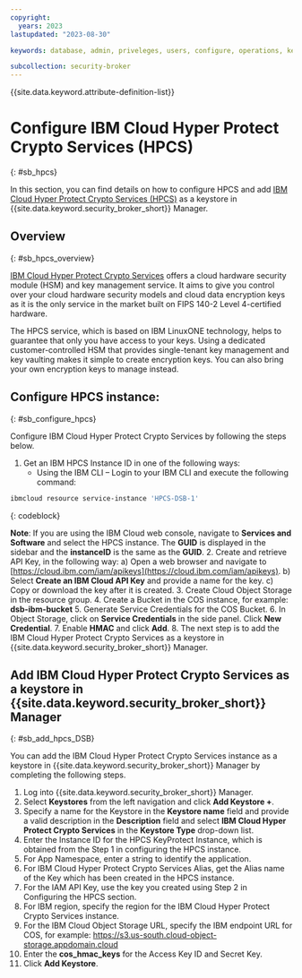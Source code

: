 ```yaml
---
copyright:
  years: 2023
lastupdated: "2023-08-30"

keywords: database, admin, priveleges, users, configure, operations, keyprotect

subcollection: security-broker
---
```


{{site.data.keyword.attribute-definition-list}}

# Configure IBM Cloud Hyper Protect Crypto Services (HPCS)
{: #sb_hpcs}

In this section, you can find details on how to configure HPCS and add [IBM Cloud Hyper Protect Crypto Services (HPCS)](https://www.ibm.com/cloud/hyper-protect-crypto) as a keystore in {{site.data.keyword.security_broker_short}} Manager.

## Overview
{: #sb_hpcs_overview}

[IBM Cloud Hyper Protect Crypto Services](https://www.ibm.com/cloud/hyper-protect-crypto) offers a cloud hardware security module (HSM) and key management service. It aims to give you control over your cloud hardware security models and cloud data encryption keys as it is the only service in the market built on FIPS 140-2 Level 4-certified hardware.

The HPCS service, which is based on IBM LinuxONE technology, helps to guarantee that only you have access to your keys. Using a dedicated customer-controlled HSM that provides single-tenant key management and key vaulting makes it simple to create encryption keys. You can also bring your own encryption keys to manage instead.


## Configure HPCS instance:
{: #sb_configure_hpcs}

Configure IBM Cloud Hyper Protect Crypto Services by following the steps below.

1. Get an IBM HPCS Instance ID in one of the following ways:
    * Using the IBM CLI – Login to your IBM CLI and execute the following command: 

```sh
ibmcloud resource service-instance 'HPCS-DSB-1'
```
{: codeblock}

**Note**: If you are using the IBM Cloud web console, navigate to **Services and Software** and select the HPCS instance. The **GUID** is displayed in the sidebar and the **instanceID** is the same as the **GUID**.
2. Create and retrieve API Key, in the following way: 
    a) Open a  web browser and navigate to [https://cloud.ibm.com/iam/apikeys](https://cloud.ibm.com/iam/apikeys).
    b) Select **Create an IBM Cloud API Key** and provide a name for the key.
    c) Copy or download the key after it is created.
3. Create Cloud Object Storage in the resource group.
4. Create a Bucket in the COS instance, for example:  **dsb-ibm-bucket**
5. Generate Service Credentials for the COS Bucket.
6. In Object Storage, click on **Service Credentials** in the side panel. Click **New Credential**.
7. Enable **HMAC** and click **Add**.
8. The next step is to add the IBM Cloud Hyper Protect Crypto Services as a keystore in {{site.data.keyword.security_broker_short}} Manager.


## Add IBM Cloud Hyper Protect Crypto Services as a keystore in {{site.data.keyword.security_broker_short}} Manager
{: #sb_add_hpcs_DSB}

You can add the IBM Cloud Hyper Protect Crypto Services instance as a keystore in {{site.data.keyword.security_broker_short}} Manager by completing the following steps.

1. Log into {{site.data.keyword.security_broker_short}} Manager.
2. Select **Keystores** from the left navigation and click **Add Keystore +**.
3. Specify a name for the Keystore in the **Keystore name** field and provide a valid description in the **Description** field and select **IBM Cloud Hyper Protect Crypto Services** in the **Keystore Type** drop-down list.
4. Enter the Instance ID for the HPCS KeyProtect Instance, which is obtained from the Step 1 in configuring the HPCS instance.
5. For App Namespace, enter a string to identify the application.
6. For IBM Cloud Hyper Protect Crypto Services Alias, get the Alias name of the Key which has been created in the HPCS instance.
7. For the IAM API Key, use the key you created using Step 2 in Configuring the HPCS section.
8. For IBM region, specify the region for the IBM Cloud Hyper Protect Crypto Services instance.
9. For the IBM Cloud Object Storage URL, specify the IBM endpoint URL for COS, for example: https://s3.us-south.cloud-object-storage.appdomain.cloud
10. Enter the **cos_hmac_keys** for the Access Key ID and Secret Key.
11. Click **Add Keystore**.

